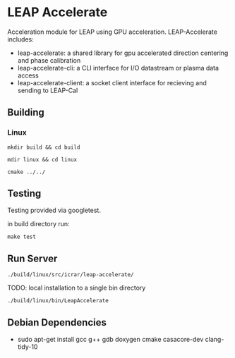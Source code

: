 # LEAP Accelerate

Acceleration module for LEAP using GPU acceleration. LEAP-Accelerate includes:

* leap-accelerate: a shared library for gpu accelerated direction centering and phase calibration
* leap-accelerate-cli: a CLI interface for I/O datastream or plasma data access 
* leap-accelerate-client: a socket client interface for recieving and sending to LEAP-Cal

## Building

### Linux

`mkdir build && cd build`

`mdir linux && cd linux`

`cmake ../../`

## Testing

Testing provided via googletest.

in build directory run:

`make test`

## Run Server

`./build/linux/src/icrar/leap-accelerate/`

TODO:
local installation to a single bin directory

`./build/linux/bin/LeapAccelerate`

## Debian Dependencies
* sudo apt-get install gcc g++ gdb doxygen cmake casacore-dev clang-tidy-10